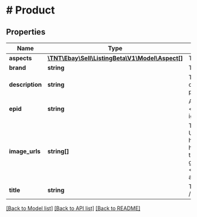 # # Product

## Properties

Name | Type | Description | Notes
------------ | ------------- | ------------- | -------------
**aspects** | [**\TNT\Ebay\Sell\ListingBeta\V1\Model\Aspect[]**](Aspect.md) | The list of item aspects that describe the item (such as size, color, capacity, model, brand, etc.) | [optional]
**brand** | **string** | The name brand of the item, such as Nike, Apple, etc. | [optional]
**description** | **string** | The description of the item that was created by the seller. This field supports plain text or rich content within HTML tags.&lt;br /&gt;&lt;br /&gt;&lt;span class&#x3D;\&quot;tablenote\&quot;&gt;&lt;b&gt;Note: &lt;/b&gt;Active content is not supported. Active content includes animation or video via JavaScript, Flash, plug-ins, or form actions.&lt;/span&gt;&lt;br /&gt;&lt;br /&gt;&lt;b&gt;Max Length:&lt;/b&gt; 500,000 | [optional]
**epid** | **string** | An EPID is the eBay product identifier of a product from the eBay product catalog. &lt;br /&gt;&lt;br /&gt;&lt;span class&#x3D;\&quot;tablenote\&quot;&gt;&lt;b&gt;Note: &lt;/b&gt; If you submit both a category ID and an EPID, eBay determines the best category based on the EPID and uses that. The category ID will be ignored. &lt;/span&gt; | [optional]
**image_urls** | **string[]** | The image URLs of the item. The first URL will be the primary image, which appears on the View Item page in the eBay listing. &lt;br /&gt;&lt;br /&gt;The URL can be from the following: &lt;ul&gt;&lt;li&gt;The eBay Picture Services (images previously uploaded).  &lt;/li&gt;     &lt;li&gt;A server outside of eBay (self-hosted). &lt;/li&gt; &lt;/ul&gt;      For more details, see &lt;a href&#x3D;\&quot;https://developer.ebay.com/Devzone/XML/docs/Reference/eBay/AddFixedPriceItem.html#Request.Item.PictureDetails.PictureURL\&quot;  target&#x3D;\&quot;_blank\&quot;&gt;PictureURL&lt;/a&gt; and &lt;a href&#x3D;\&quot;https://developer.ebay.com/DevZone/guides/features-guide/default.html#development/Pictures-Intro.html\&quot; target&#x3D;\&quot;_blank\&quot;&gt;Introduction to Pictures in Listings&lt;/a&gt;.   &lt;br /&gt;&lt;br /&gt;&lt;b&gt;Maximum: &lt;/b&gt;   12 URLs (for most categories and marketplaces)&lt;br /&gt;&lt;br /&gt;&lt;b&gt;Restrictions: &lt;/b&gt;&lt;ul&gt;&lt;li&gt;You cannot mix self-hosted and EPS-hosted URLs in the same listing.&lt;/li&gt;  &lt;li&gt; All image URLs &lt;b&gt; must&lt;/b&gt; be &#39;https&#39;. &lt;/li&gt;  &lt;/ul&gt; | [optional]
**title** | **string** | The seller-created title of the item. This should include unique characteristics of the item, such as brand, model, color, size, capacity, etc. &lt;br /&gt;&lt;br /&gt; &lt;b&gt;For example: &lt;/b&gt;  Levi&#39;s 501 size 10 black jeans | [optional]

[[Back to Model list]](../../README.md#models) [[Back to API list]](../../README.md#endpoints) [[Back to README]](../../README.md)
